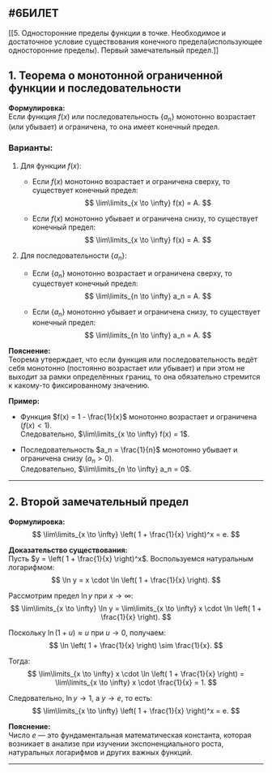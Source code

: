 #6БИЛЕТ
---
[[5. Односторонние пределы функции в точке.  Необходимое и достаточное условие существования конечного предела(использующее односторонние пределы). Первый замечательный предел.]]
## 1. Теорема о монотонной ограниченной функции и последовательности

**Формулировка:**  
Если функция $f(x)$ или последовательность $\{a_n\}$ монотонно возрастает (или убывает) и ограничена, то она имеет конечный предел.

### Варианты:
1. Для функции $f(x)$:
   - Если $f(x)$ монотонно возрастает и ограничена сверху, то существует конечный предел:
     $$
     \lim\limits_{x \to \infty} f(x) = A.
     $$

   - Если $f(x)$ монотонно убывает и ограничена снизу, то существует конечный предел:
     $$
     \lim\limits_{x \to \infty} f(x) = A.
     $$

2. Для последовательности $\{a_n\}$:
   - Если $\{a_n\}$ монотонно возрастает и ограничена сверху, то существует конечный предел:
     $$
     \lim\limits_{n \to \infty} a_n = A.
     $$

   - Если $\{a_n\}$ монотонно убывает и ограничена снизу, то существует конечный предел:
     $$
     \lim\limits_{n \to \infty} a_n = A.
     $$

**Пояснение:**  
Теорема утверждает, что если функция или последовательность ведёт себя монотонно (постоянно возрастает или убывает) и при этом не выходит за рамки определённых границ, то она обязательно стремится к какому-то фиксированному значению. 

**Пример:**  
- Функция $f(x) = 1 - \frac{1}{x}$ монотонно возрастает и ограничена ($f(x) < 1$).  
  Следовательно, $\lim\limits_{x \to \infty} f(x) = 1$.

- Последовательность $a_n = \frac{1}{n}$ монотонно убывает и ограничена снизу ($a_n > 0$).  
  Следовательно, $\lim\limits_{n \to \infty} a_n = 0$.

---

## 2. Второй замечательный предел

**Формулировка:**
$$
\lim\limits_{x \to \infty} \left( 1 + \frac{1}{x} \right)^x = e.
$$

**Доказательство существования:**  
Пусть $y = \left( 1 + \frac{1}{x} \right)^x$. Воспользуемся натуральным логарифмом:  
$$
\ln y = x \cdot \ln \left( 1 + \frac{1}{x} \right).
$$

Рассмотрим предел $\ln y$ при $x \to \infty$:  
$$
\lim\limits_{x \to \infty} \ln y = \lim\limits_{x \to \infty} x \cdot \ln \left( 1 + \frac{1}{x} \right).
$$

Поскольку $\ln (1 + u) \approx u$ при $u \to 0$, получаем:
$$
\ln \left( 1 + \frac{1}{x} \right) \sim \frac{1}{x}.
$$

Тогда:
$$
\lim\limits_{x \to \infty} x \cdot \ln \left( 1 + \frac{1}{x} \right) = \lim\limits_{x \to \infty} x \cdot \frac{1}{x} = 1.
$$

Следовательно, $\ln y \to 1$, а $y \to e$, то есть:
$$
\lim\limits_{x \to \infty} \left( 1 + \frac{1}{x} \right)^x = e.
$$

**Пояснение:**  
Число $e$ — это фундаментальная математическая константа, которая возникает в анализе при изучении экспоненциального роста, натуральных логарифмов и других важных функций.

---

